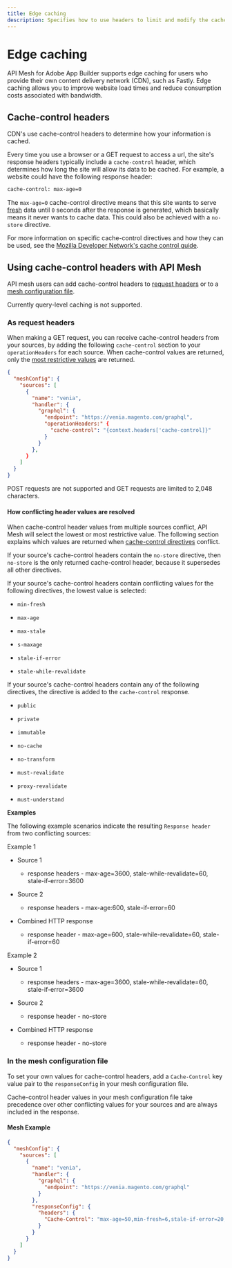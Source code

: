 ```yaml
---
title: Edge caching
description: Specifies how to use headers to limit and modify the cache for GET requests.
---
```


# Edge caching

API Mesh for Adobe App Builder supports edge caching for users who provide their own content delivery network (CDN), such as Fastly. Edge caching allows you to improve website load times and reduce consumption costs associated with bandwidth.

## Cache-control headers

CDN's use cache-control headers to determine how your information is cached.

Every time you use a browser or a GET request to access a url, the site's response headers typically include a `cache-control` header, which determines how long the site will allow its data to be cached. For example, a website could have the following response header:

```html
cache-control: max-age=0
```

The `max-age=0` cache-control directive means that this site wants to serve [fresh](https://developer.mozilla.org/en-US/docs/Web/HTTP/Caching#fresh_and_stale_based_on_age) data until `0` seconds after the response is generated, which basically means it never wants to cache data. This could also be achieved with a `no-store` directive.

For more information on specific cache-control directives and how they can be used, see the [Mozilla Developer Network's cache control guide](https://developer.mozilla.org/en-US/docs/Web/HTTP/Headers/Cache-Control).

## Using cache-control headers with API Mesh

API mesh users can add cache-control headers to [request headers](#as-request-headers) or to a [mesh configuration file](#in-the-mesh-configuration-file).

<InlineAlert variant="info" slots="text"/>

Currently query-level caching is not supported.

### As request headers

When making a GET request, you can receive cache-control headers from your sources, by adding the following `cache-control` section to your `operationHeaders` for each source. When cache-control values are returned, only the [most restrictive values](#how-conflicting-header-values-are-resolved) are returned.

```json
{
  "meshConfig": {
    "sources": [
      {
        "name": "venia",
        "handler": {
          "graphql": {
            "endpoint": "https://venia.magento.com/graphql",
            "operationHeaders:" {
              "cache-control": "{context.headers['cache-control]}"
            }
          }
        },
      }
    ]
  }
}
```

<InlineAlert variant="info" slots="text"/>

POST requests are not supported and GET requests are limited to 2,048 characters.

#### How conflicting header values are resolved

When cache-control header values from multiple sources conflict, API Mesh will select the lowest or most restrictive value. The following section explains which values are returned when [cache-control directives](https://developer.mozilla.org/en-US/docs/Web/HTTP/Headers/Cache-Control) conflict.

If your source's cache-control headers contain the `no-store` directive, then `no-store` is the only returned cache-control header, because it supersedes all other directives.

If your source's cache-control headers contain conflicting values for the following directives, the lowest value is selected:

- `min-fresh`

- `max-age`

- `max-stale`

- `s-maxage`

- `stale-if-error`

- `stale-while-revalidate`

If your source's cache-control headers contain any of the following directives, the directive is added to the `cache-control` response.

- `public`

- `private`

- `immutable`

- `no-cache`

- `no-transform`

- `must-revalidate`

- `proxy-revalidate`

- `must-understand`

**Examples**

The following example scenarios indicate the resulting `Response header` from two conflicting sources:

Example 1

- Source 1

  - response headers - max-age=3600, stale-while-revalidate=60, stale-if-error=3600

- Source 2

  - response headers - max-age:600, stale-if-error=60

- Combined HTTP response

  - response header - max-age=600, stale-while-revalidate=60, stale-if-error=60

Example 2

- Source 1

  - response headers - max-age=3600, stale-while-revalidate=60, stale-if-error=3600

- Source 2

  - response header - no-store

- Combined HTTP response

  - response header - no-store

### In the mesh configuration file

To set your own values for cache-control headers, add a `Cache-Control` key value pair to the `responseConfig` in your mesh configuration file.

<InlineAlert variant="info" slots="text"/>

Cache-control header values in your mesh configuration file take precedence over other conflicting values for your sources and are always included in the response.

#### Mesh Example

```json
{
  "meshConfig": {
    "sources": [
      {
        "name": "venia",
        "handler": {
          "graphql": {
            "endpoint": "https://venia.magento.com/graphql"
          }
        },
        "responseConfig": {
          "headers": {
            "Cache-Control": "max-age=50,min-fresh=6,stale-if-error=20,public,must-revalidate"
          }
        }
      }
    ]
  }
}
```
